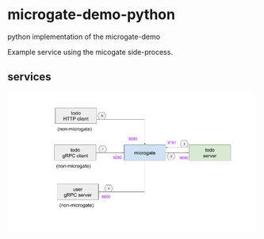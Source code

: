 # microgate-demo-python
python implementation of the microgate-demo

Example service using the micogate side-process.

## services

![](docs/setup.png)